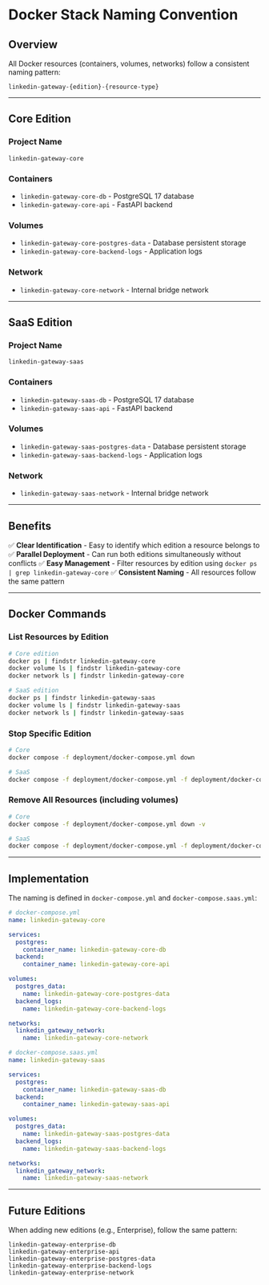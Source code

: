 # Docker Stack Naming Convention

## Overview

All Docker resources (containers, volumes, networks) follow a consistent naming pattern:
```
linkedin-gateway-{edition}-{resource-type}
```

---

## Core Edition

### Project Name
```
linkedin-gateway-core
```

### Containers
- `linkedin-gateway-core-db` - PostgreSQL 17 database
- `linkedin-gateway-core-api` - FastAPI backend

### Volumes
- `linkedin-gateway-core-postgres-data` - Database persistent storage
- `linkedin-gateway-core-backend-logs` - Application logs

### Network
- `linkedin-gateway-core-network` - Internal bridge network

---

## SaaS Edition

### Project Name
```
linkedin-gateway-saas
```

### Containers
- `linkedin-gateway-saas-db` - PostgreSQL 17 database
- `linkedin-gateway-saas-api` - FastAPI backend

### Volumes
- `linkedin-gateway-saas-postgres-data` - Database persistent storage
- `linkedin-gateway-saas-backend-logs` - Application logs

### Network
- `linkedin-gateway-saas-network` - Internal bridge network

---

## Benefits

✅ **Clear Identification** - Easy to identify which edition a resource belongs to
✅ **Parallel Deployment** - Can run both editions simultaneously without conflicts
✅ **Easy Management** - Filter resources by edition using `docker ps | grep linkedin-gateway-core`
✅ **Consistent Naming** - All resources follow the same pattern

---

## Docker Commands

### List Resources by Edition

```bash
# Core edition
docker ps | findstr linkedin-gateway-core
docker volume ls | findstr linkedin-gateway-core
docker network ls | findstr linkedin-gateway-core

# SaaS edition
docker ps | findstr linkedin-gateway-saas
docker volume ls | findstr linkedin-gateway-saas
docker network ls | findstr linkedin-gateway-saas
```

### Stop Specific Edition

```bash
# Core
docker compose -f deployment/docker-compose.yml down

# SaaS
docker compose -f deployment/docker-compose.yml -f deployment/docker-compose.saas.yml down
```

### Remove All Resources (including volumes)

```bash
# Core
docker compose -f deployment/docker-compose.yml down -v

# SaaS
docker compose -f deployment/docker-compose.yml -f deployment/docker-compose.saas.yml down -v
```

---

## Implementation

The naming is defined in `docker-compose.yml` and `docker-compose.saas.yml`:

```yaml
# docker-compose.yml
name: linkedin-gateway-core

services:
  postgres:
    container_name: linkedin-gateway-core-db
  backend:
    container_name: linkedin-gateway-core-api

volumes:
  postgres_data:
    name: linkedin-gateway-core-postgres-data
  backend_logs:
    name: linkedin-gateway-core-backend-logs

networks:
  linkedin_gateway_network:
    name: linkedin-gateway-core-network
```

```yaml
# docker-compose.saas.yml
name: linkedin-gateway-saas

services:
  postgres:
    container_name: linkedin-gateway-saas-db
  backend:
    container_name: linkedin-gateway-saas-api

volumes:
  postgres_data:
    name: linkedin-gateway-saas-postgres-data
  backend_logs:
    name: linkedin-gateway-saas-backend-logs

networks:
  linkedin_gateway_network:
    name: linkedin-gateway-saas-network
```

---

## Future Editions

When adding new editions (e.g., Enterprise), follow the same pattern:

```
linkedin-gateway-enterprise-db
linkedin-gateway-enterprise-api
linkedin-gateway-enterprise-postgres-data
linkedin-gateway-enterprise-backend-logs
linkedin-gateway-enterprise-network
```

